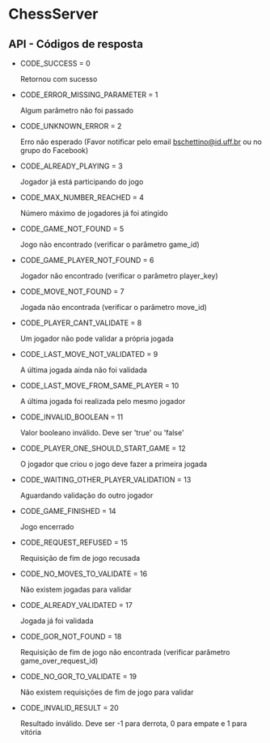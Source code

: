 ChessServer
=======
API - Códigos de resposta
-----------

* CODE_SUCCESS = 0


    Retornou com sucesso

* CODE_ERROR_MISSING_PARAMETER = 1


    Algum parâmetro não foi passado

* CODE_UNKNOWN_ERROR = 2


    Erro não esperado (Favor notificar pelo email bschettino@id.uff.br ou no grupo do Facebook)

* CODE_ALREADY_PLAYING = 3


    Jogador já está participando do jogo

* CODE_MAX_NUMBER_REACHED = 4


    Número máximo de jogadores já foi atingido

* CODE_GAME_NOT_FOUND = 5


    Jogo não encontrado (verificar o parâmetro game_id)

* CODE_GAME_PLAYER_NOT_FOUND = 6


    Jogador não encontrado (verificar o parâmetro player_key)

* CODE_MOVE_NOT_FOUND = 7


    Jogada não encontrada (verificar o parâmetro move_id)

* CODE_PLAYER_CANT_VALIDATE = 8


    Um jogador não pode validar a própria jogada

* CODE_LAST_MOVE_NOT_VALIDATED = 9


    A última jogada ainda não foi validada

* CODE_LAST_MOVE_FROM_SAME_PLAYER = 10


    A última jogada foi realizada pelo mesmo jogador

* CODE_INVALID_BOOLEAN = 11


    Valor booleano inválido. Deve ser 'true' ou 'false'

* CODE_PLAYER_ONE_SHOULD_START_GAME = 12


    O jogador que criou o jogo deve fazer a primeira jogada

* CODE_WAITING_OTHER_PLAYER_VALIDATION = 13


    Aguardando validação do outro jogador


* CODE_GAME_FINISHED = 14


    Jogo encerrado

* CODE_REQUEST_REFUSED = 15


    Requisição de fim de jogo recusada

* CODE_NO_MOVES_TO_VALIDATE = 16


    Não existem jogadas para validar

* CODE_ALREADY_VALIDATED = 17


    Jogada já foi validada

* CODE_GOR_NOT_FOUND = 18


    Requisição de fim de jogo não encontrada (verificar parâmetro game_over_request_id)

* CODE_NO_GOR_TO_VALIDATE = 19


    Não existem requisições de fim de jogo para validar

* CODE_INVALID_RESULT = 20


    Resultado inválido. Deve ser -1 para derrota, 0 para empate e 1 para vitória





